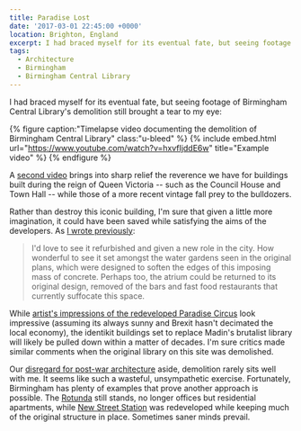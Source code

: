 ```yaml
---
title: Paradise Lost
date: '2017-03-01 22:45:00 +0000'
location: Brighton, England
excerpt: I had braced myself for its eventual fate, but seeing footage of Birmingham Central Library's demolition still brought a tear to my eye.
tags:
  - Architecture
  - Birmingham
  - Birmingham Central Library
---
```

I had braced myself for its eventual fate, but seeing footage of Birmingham Central Library's demolition still brought a tear to my eye:

{% figure caption:"Timelapse video documenting the demolition of Birmingham Central Library" class:"u-bleed" %}
{% include embed.html url="https://www.youtube.com/watch?v=hxvfIjddE6w" title="Example video" %}
{% endfigure %}

A [second video][1] brings into sharp relief the reverence we have for buildings built during the reign of Queen Victoria -- such as the Council House and Town Hall -- while those of a more recent vintage fall prey to the bulldozers.

Rather than destroy this iconic building, I'm sure that given a little more imagination, it could have been saved while satisfying the aims of the developers. As [I wrote previously][2]:

> I'd love to see it refurbished and given a new role in the city. How wonderful to see it set amongst the water gardens seen in the original plans, which were designed to soften the edges of this imposing mass of concrete. Perhaps too, the atrium could be returned to its original design, removed of the bars and fast food restaurants that currently suffocate this space.

While [artist's impressions of the redeveloped Paradise Circus][3] look impressive (assuming its always sunny and Brexit hasn't decimated the local economy), the identikit buildings set to replace Madin's brutalist library will likely be pulled down within a matter of decades. I'm sure critics made similar comments when the original library on this site was demolished.

Our [disregard for post-war architecture][4] aside, demolition rarely sits well with me. It seems like such a wasteful, unsympathetic exercise. Fortunately, Birmingham has plenty of examples that prove another approach is possible. The [Rotunda][5] still stands, no longer offices but residential apartments, while [New Street Station][6] was redeveloped while keeping much of the original structure in place. Sometimes saner minds prevail.

[1]: https://www.youtube.com/watch?v=kyRLeEP-ICs
[2]: /2010/06/a_new_library_for_birmingham
[3]: http://www.paradisebirmingham.co.uk/phase-one/
[4]: https://www.theguardian.com/cities/2015/sep/02/blitz-london-bomb-sites-redevelopment
[5]: https://en.wikipedia.org/wiki/Rotunda_(Birmingham)
[6]: https://en.wikipedia.org/wiki/Birmingham_New_Street_station
